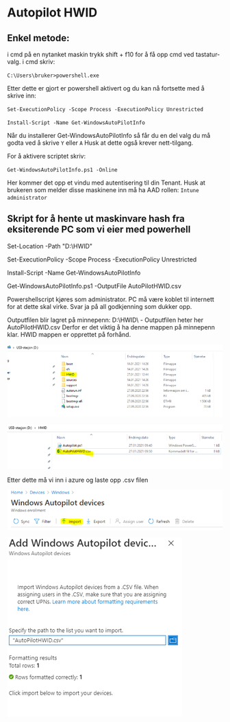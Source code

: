 # Autopilot HWID

## Enkel metode:
i cmd på en nytanket maskin trykk shift + f10 for å få opp cmd ved tastatur-valg. 
i cmd skriv:  

`C:\Users\bruker>powershell.exe`  

Etter dette er gjort er powershell aktivert og du kan nå fortsette med å skrive inn:  

`Set-ExecutionPolicy -Scope Process -ExecutionPolicy Unrestricted`  

`Install-Script -Name Get-WindowsAutoPilotInfo`  

Når du installerer Get-WindowsAutoPilotInfo så får du en del valg du må godta ved å skrive `Y` eller `A` Husk at dette også krever nett-tilgang.  

For å aktivere scriptet skriv:  

`Get-WindowsAutoPilotInfo.ps1 -Online`  

Her kommer det opp et vindu med autentisering til din Tenant. Husk at brukeren som melder disse maskinene inn må ha AAD rollen: `Intune administrator`  



## Skript for å hente ut maskinvare hash fra eksiterende PC som vi eier med powerhell
 
Set-Location -Path "D:\HWID"  

Set-ExecutionPolicy -Scope Process -ExecutionPolicy Unrestricted  

Install-Script -Name Get-WindowsAutoPilotInfo  

Get-WindowsAutoPilotInfo.ps1 -OutputFile AutoPilotHWID.csv
 
Powershellscript kjøres som administrator. PC må være koblet til internett for at dette skal virke. 
Svar ja på all godkjenning som dukker opp.
 
Outputfilen blir lagret på minnepenn: D:\HWID\  - Outputfilen heter her AutoPilotHWID.csv
Derfor er det viktig å ha denne mappen på minnepenn klar. HWID mappen er opprettet på forhånd.

![auto1](\img\autopilot1.png)

![auto2](\img\autopilot2.png)

Etter dette må vi inn i azure og laste opp .csv filen

![auto4](\img\autopilot4.png)

![auto5](\img\autopilot5.png)